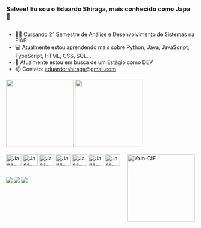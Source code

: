 ### Salvee! Eu sou o Eduardo Shiraga, mais conhecido como Japa 👋
##
- 👨‍🎓 Cursando 2° Semestre de Análise e Desenvolvimento de Sistemas na FIAP ...
- 💻 Atualmente estou aprendendo mais sobre Python, Java, JavaScript, TypeScript, HTML, CSS, SQL...
- 🔎 Atualmente estou em busca de um Estágio como DEV
- 📫 Contato: eduardorshiraga@gmail.com

<div>
<img height="180em" src="https://github-readme-stats.vercel.app/api?username=japashira&show_icons=true&theme=transparent" />
<img height="180em" src="https://github-readme-stats.vercel.app/api/top-langs/?username=japashira&layout=compact&theme=transparent" />
</div>

<div style="display: inline_block"><br>
  <img align="center" alt="Japa-JS" height="30" width="40" src="https://cdn.jsdelivr.net/gh/devicons/devicon@latest/icons/javascript/javascript-original.svg" />
  <img align="center" alt="Japa-TS" height="30" width="40" src="https://cdn.jsdelivr.net/gh/devicons/devicon@latest/icons/typescript/typescript-plain.svg" />
  <img align="center" alt="Japa-PY" height="30" width="40" src="https://cdn.jsdelivr.net/gh/devicons/devicon@latest/icons/python/python-original.svg" />
  <img align="center" alt="Japa-HTML" height="30" width="40" src="https://cdn.jsdelivr.net/gh/devicons/devicon@latest/icons/html5/html5-original.svg" />
  <img align="center" alt="Japa-CSS" height="30" width="40" src="https://cdn.jsdelivr.net/gh/devicons/devicon@latest/icons/css3/css3-original.svg" />
  <img align="center" alt="Japa-Java" height="30" width="40" src="https://cdn.jsdelivr.net/gh/devicons/devicon@latest/icons/java/java-original.svg" />
  <img align="center" alt="Japa-SQL" height="30" width="40" src="https://cdn.jsdelivr.net/gh/devicons/devicon@latest/icons/sqldeveloper/sqldeveloper-original.svg" />
  <img align="right" alt="Valo-GIF" height="180" src="https://i.gifer.com/origin/8c/8cbb992362c4420ef249a0bf3d82773c_w200.gif" />
</div>

##

<div>
  <a href="https://www.instagram.com/japa.shira/" target="_blank"><img src="https://img.shields.io/badge/Instagram-E4405F?style=for-the-badge&logo=instagram&logoColor=white" target="_blank"></a>
  <a href="https://twitter.com/japashira" target="_blank"><img src="https://img.shields.io/badge/Twitter-1DA1F2?style=for-the-badge&logo=twitter&logoColor=white" target="_blank"></a>
  <a href="https://www.linkedin.com/in/eduardoshiraga/" target="_blank"><img src="https://img.shields.io/badge/LinkedIn-0077B5?style=for-the-badge&logo=linkedin&logoColor=white" target="_blank"></a>
</div>
